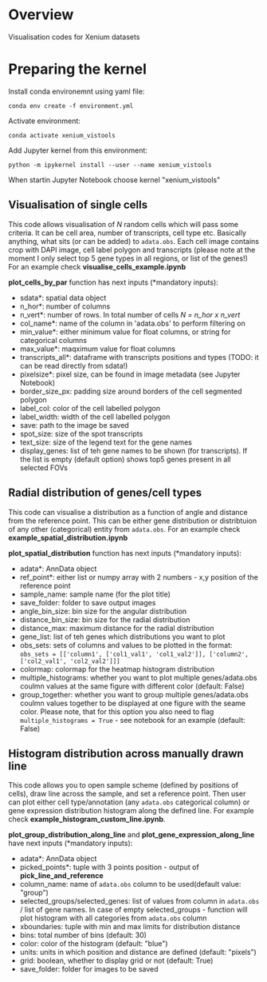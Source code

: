 # Overview
Visualisation codes for Xenium datasets

# Preparing the kernel
Install conda environemnt using yaml file:

`conda env create -f environment.yml`

Activate environment:

`conda activate xenium_vistools`

Add Jupyter kernel from this environment:

`python -m ipykernel install --user --name xenium_vistools`

When startin Jupyter Notebook choose kernel "xenium_vistools"

## Visualisation of single cells
This code allows visualisation of *N* random cells which will pass some criteria. It can be cell area, number of transcripts, cell type etc. Basically anything, what sits (or can be added) to `adata.obs`. Each cell image contains crop with DAPI image, cell label polygon and transcripts (please note at the moment I only select top 5 gene types in all regions, or list of the genes!) For an example check **visualise_cells_example.ipynb**

**plot_cells_by_par** function has next inputs (*mandatory inputs):
 - sdata*: spatial data object
 - n_hor*: number of columns
 - n_vert*: number of rows. In total number of cells *N = n_hor x n_vert*
 - col_name*: name of the column in 'adata.obs' to perform filtering on
 - min_value*: either minimum value for float columns, or string for categorical columns
 - max_value*: maqximum value for float columns
 - transcripts_all*: dataframe with transcripts positions and types (TODO: it can be read directly from sdata!)
 - pixelsize*: pixel size, can be found in image metadata (see Jupyter Notebook)
 - border_size_px: padding size around borders of the cell segmented polygon
 - label_col: color of the cell labelled polygon
 - label_width: width of the cell labelled polygon
 - save: path to the image be saved
 - spot_size: size of the spot transcripts
 - text_size: size of the legend text for the gene names
 - display_genes: list of teh gene names to be shown (for transcripts). If the list is empty (default option) shows top5 genes present in all selected FOVs

## Radial distribution of genes/cell types
This code can visualise a distribution as a function of angle and distance from the reference point. This can be either gene distribution or distribtuion of any other (categorical) entity from `adata.obs`. For an example check **example_spatial_distribution.ipynb**

**plot_spatial_distribution** function has next inputs (*mandatory inputs):
 - adata*: AnnData object
 - ref_point*: either list or numpy array with 2 numbers - x,y position of the reference point 
 - sample_name: sample name (for the plot title)
 - save_folder: folder to save output images
 - angle_bin_size: bin size for the angular distribution
 - distance_bin_size: bin size for the radial distribution
 - distance_max: maximum distance for the radial distribution
 - gene_list: list of teh genes which distributions you want to plot
 - obs_sets: sets of columns and values to be plotted in the format: `obs_sets = [['column1', ['col1_val1', 'col1_val2']], ['column2', ['col2_val1', 'col2_val2']]]`
 - colormap: colormap for the heatmap histogram distribution
 - multiple_histograms: whether you want to plot multiple genes/adata.obs coulmn values at the same figure with different color (default: False)
 - group_together: whether you want to group multiple genes/adata.obs coulmn values together to be displayed at one figure with the seame color. Please note, that for this option you also need to flag `multiple_histograms = True` - see notebook for an example (default: False)
  
## Histogram distribution across manually drawn line

This code allows you to open sample scheme (defined by positions of cells), draw line across the sample, and set a reference point. Then user can plot either cell type/annotation (any `adata.obs` categorical column) or gene expression distribution histogram along the defined line. For example check **example_histogram_custom_line.ipynb**.

**plot_group_distribution_along_line** and **plot_gene_expression_along_line** have next inputs (*mandatory inputs):
 - adata*: AnnData object
 - picked_points*: tuple with 3 points position - output of **pick_line_and_reference**
 - column_name: name of `adata.obs` column to be used(default value: "group")
 - selected_groups/selected_genes: list of values from column in `adata.obs` / list of gene names. In case of empty selected_groups - function will plot histogram with all categories from `adata.obs` column
 - xboundaries: tuple with min and max limits for distribution distance
 - bins: total number of bins (default: 30)
 - color: color of the histogram (default: "blue")
 - units: units in which position and distance are defined (default: "pixels")
 - grid: boolean, whether to display grid or not (default: True)
 - save_folder: folder for images to be saved


